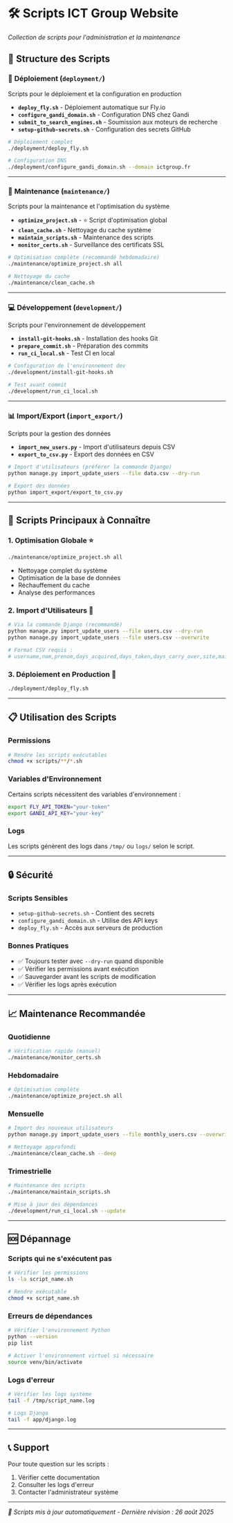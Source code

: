 # 🛠️ Scripts ICT Group Website

*Collection de scripts pour l'administration et la maintenance*

## 📁 **Structure des Scripts**

### 🚀 **Déploiement** (`deployment/`)
Scripts pour le déploiement et la configuration en production

- **`deploy_fly.sh`** - Déploiement automatique sur Fly.io
- **`configure_gandi_domain.sh`** - Configuration DNS chez Gandi
- **`submit_to_search_engines.sh`** - Soumission aux moteurs de recherche
- **`setup-github-secrets.sh`** - Configuration des secrets GitHub

```bash
# Déploiement complet
./deployment/deploy_fly.sh

# Configuration DNS
./deployment/configure_gandi_domain.sh --domain ictgroup.fr
```

---

### 🔧 **Maintenance** (`maintenance/`)
Scripts pour la maintenance et l'optimisation du système

- **`optimize_project.sh`** - ⭐ Script d'optimisation global
- **`clean_cache.sh`** - Nettoyage du cache système
- **`maintain_scripts.sh`** - Maintenance des scripts
- **`monitor_certs.sh`** - Surveillance des certificats SSL

```bash
# Optimisation complète (recommandé hebdomadaire)
./maintenance/optimize_project.sh all

# Nettoyage du cache
./maintenance/clean_cache.sh
```

---

### 💻 **Développement** (`development/`)
Scripts pour l'environnement de développement

- **`install-git-hooks.sh`** - Installation des hooks Git
- **`prepare_commit.sh`** - Préparation des commits
- **`run_ci_local.sh`** - Test CI en local

```bash
# Configuration de l'environnement dev
./development/install-git-hooks.sh

# Test avant commit
./development/run_ci_local.sh
```

---

### 📊 **Import/Export** (`import_export/`)
Scripts pour la gestion des données

- **`import_new_users.py`** - Import d'utilisateurs depuis CSV
- **`export_to_csv.py`** - Export des données en CSV

```bash
# Import d'utilisateurs (préférer la commande Django)
python manage.py import_update_users --file data.csv --dry-run

# Export des données
python import_export/export_to_csv.py
```

---

## 🎯 **Scripts Principaux à Connaître**

### **1. Optimisation Globale** ⭐
```bash
./maintenance/optimize_project.sh all
```
- Nettoyage complet du système
- Optimisation de la base de données
- Réchauffement du cache
- Analyse des performances

### **2. Import d'Utilisateurs** 👥
```bash
# Via la commande Django (recommandé)
python manage.py import_update_users --file users.csv --dry-run
python manage.py import_update_users --file users.csv --overwrite

# Format CSV requis :
# username,nom,prenom,days_acquired,days_taken,days_carry_over,site,mail,password,role,manager,rh
```

### **3. Déploiement en Production** 🚀
```bash
./deployment/deploy_fly.sh
```

---

## 📋 **Utilisation des Scripts**

### **Permissions**
```bash
# Rendre les scripts exécutables
chmod +x scripts/**/*.sh
```

### **Variables d'Environnement**
Certains scripts nécessitent des variables d'environnement :
```bash
export FLY_API_TOKEN="your-token"
export GANDI_API_KEY="your-key"
```

### **Logs**
Les scripts génèrent des logs dans `/tmp/` ou `logs/` selon le script.

---

## 🔒 **Sécurité**

### **Scripts Sensibles**
- `setup-github-secrets.sh` - Contient des secrets
- `configure_gandi_domain.sh` - Utilise des API keys
- `deploy_fly.sh` - Accès aux serveurs de production

### **Bonnes Pratiques**
- ✅ Toujours tester avec `--dry-run` quand disponible
- ✅ Vérifier les permissions avant exécution
- ✅ Sauvegarder avant les scripts de modification
- ✅ Vérifier les logs après exécution

---

## 📈 **Maintenance Recommandée**

### **Quotidienne**
```bash
# Vérification rapide (manuel)
./maintenance/monitor_certs.sh
```

### **Hebdomadaire**
```bash
# Optimisation complète
./maintenance/optimize_project.sh all
```

### **Mensuelle**
```bash
# Import des nouveaux utilisateurs
python manage.py import_update_users --file monthly_users.csv --overwrite

# Nettoyage approfondi
./maintenance/clean_cache.sh --deep
```

### **Trimestrielle**
```bash
# Maintenance des scripts
./maintenance/maintain_scripts.sh

# Mise à jour des dépendances
./development/run_ci_local.sh --update
```

---

## 🆘 **Dépannage**

### **Scripts qui ne s'exécutent pas**
```bash
# Vérifier les permissions
ls -la script_name.sh

# Rendre exécutable
chmod +x script_name.sh
```

### **Erreurs de dépendances**
```bash
# Vérifier l'environnement Python
python --version
pip list

# Activer l'environnement virtuel si nécessaire
source venv/bin/activate
```

### **Logs d'erreur**
```bash
# Vérifier les logs système
tail -f /tmp/script_name.log

# Logs Django
tail -f app/django.log
```

---

## 📞 **Support**

Pour toute question sur les scripts :
1. Vérifier cette documentation
2. Consulter les logs d'erreur
3. Contacter l'administrateur système

---

*🔄 Scripts mis à jour automatiquement - Dernière révision : 26 août 2025*
